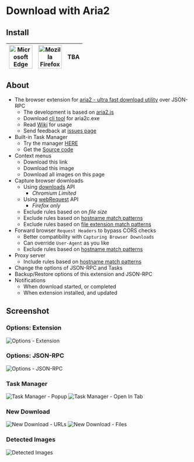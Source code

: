 # Download with Aria2

## Install
| <a href="https://microsoftedge.microsoft.com/addons/detail/cgoonbdaiddmlpnneceehfamhjmkbmec"><img src="https://github.com/user-attachments/assets/755ede26-33d5-41eb-9000-9ba903886041" title="Microsoft Edge" width="64" height="64"></a> | <a href="https://addons.mozilla.org/firefox/addon/download-with-aria2/"><img src="https://github.com/user-attachments/assets/e2bb973f-5106-4eae-8d1d-4a3dd25b01e5" title="Mozilla Firefox" width="64" height="64"></a> | TBA |
| - | - | - |

## About
- The browser extension for [aria2 - ultra fast download utility](https://github.com/aria2/aria2) over JSON-RPC
    - The development is based on [aria2.js](https://github.com/jc3213/aria2.js)
    - Download [cli tool](https://github.com/jc3213/aria2.js/tree/main/cli) for aria2c.exe
    - Read [Wiki](//github.com/jc3213/download_with_aria2/wiki) for usage
    - Send feedback at [issues page](//github.com/jc3213/download_with_aria2/issues/new/)
- Built-in Task Manager
    - Try the manager [HERE](https://jc3213.github.io/aria2.js/manager)
    - Get the [Source code](https://github.com/jc3213/aria2.js/tree/main/manager)
- Context menus
    - Download this link
    - Download this image
    - Download all images on this page
- Capture browser downloads
    - Using [downloads](https://developer.chrome.com/docs/extensions/reference/downloads) API
        - *Chromium Limited*
    - Using [webRequest](https://developer.mozilla.org/docs/Mozilla/Add-ons/WebExtensions/API/webRequest) API
        - *Firefox only*
    - Exclude rules based on on *file size*
    - Exclude rules based on [hostname match patterns](https://github.com/jc3213/download_with_aria2/wiki/MatchPattern#hostname)
    - Exclude rules based on [file extension match patterns](https://github.com/jc3213/download_with_aria2/wiki/MatchPattern#file-extension)
- Forward browser `Request Headers` to bypass CORS checks
    - Better compatibility with `Capturing Browser Downloads`
    - Can override `User-Agent` as you like
    - Exclude rules based on [hostname match patterns](https://github.com/jc3213/download_with_aria2/wiki/MatchPattern#hostname)
- Proxy server
    - Include rules based on [hostname match patterns](https://github.com/jc3213/download_with_aria2/wiki/MatchPattern#hostname)
- Change the options of JSON-RPC and Tasks
- Backup/Restore options of this extension and JSON-RPC
- Notifications
    - When download started, or completed
    - When extension installed, and updated

## Screenshot

### Options: Extension
![Options - Extension](https://github.com/user-attachments/assets/bd5e3f33-9771-4b7c-86e2-fb73609b9e47)

### Options: JSON-RPC
![Options - JSON-RPC](https://github.com/user-attachments/assets/6fff2d40-c296-423d-beda-1592cd6a4572)

### Task Manager
![Task Manager - Popup](https://github.com/user-attachments/assets/991c3b4c-1fd1-492d-8f55-7196ab5c1f0a)
![Task Manager - Open In Tab](https://github.com/user-attachments/assets/0b21aa61-fe61-4638-9143-600bc0d1d67f)

### New Download
![New Download - URLs](https://github.com/user-attachments/assets/f6487cd0-a9bc-4536-a5f3-cadd4d6a017f)
![New Download - Files](https://github.com/user-attachments/assets/4a2eac68-67f9-4942-a44b-705a7e9bea78)

### Detected Images
![Detected Images](https://github.com/user-attachments/assets/6ee6ffcc-dcd8-465c-9ab1-e3ad3db63bca)
